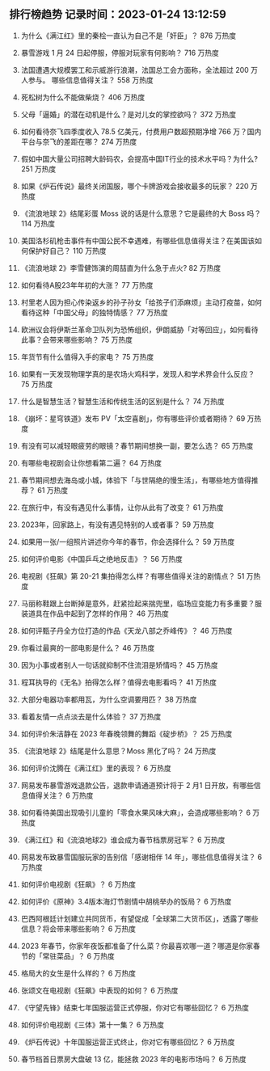 
## 排行榜趋势 记录时间：2023-01-24 13:12:59
  
  1. 为什么《满江红》里的秦桧一直认为自己不是「奸臣」？ 876 万热度
    
  2. 暴雪游戏 1 月 24 日起停服，停服对玩家有何影响？ 716 万热度
    
  3. 法国遭遇大规模罢工和示威游行浪潮，法国总工会方面称，全法超过 200 万人参与。 哪些信息值得关注？ 558 万热度
    
  4. 死松树为什么不能做柴烧？ 406 万热度
    
  5. 父母「逼婚」的潜在动机是什么？是对儿女的掌控欲吗？ 372 万热度
    
  6. 如何看待奈飞四季度收入 78.5 亿美元，付费用户数超预期净增 766 万？国内平台与奈飞的差距在哪？ 274 万热度
    
  7. 假如中国大量公司招聘大龄码农，会提高中国IT行业的技术水平吗？为什么? 251 万热度
    
  8. 如果《炉石传说》最终关闭国服，哪个卡牌游戏会接收最多的玩家？ 220 万热度
    
  9. 《流浪地球 2》结尾彩蛋 Moss 说的话是什么意思？它是最终的大 Boss 吗？ 114 万热度
    
  10. 美国洛杉矶枪击事件有中国公民不幸遇难，有哪些信息值得关注？在美国该如何保护好自己？ 110 万热度
    
  11. 《流浪地球 2》李雪健饰演的周喆直为什么急于点火? 82 万热度
    
  12. 如何看待A股23年年初的大涨？ 77 万热度
    
  13. 村里老人因为担心传染返乡的孙子孙女「给孩子们添麻烦」主动打疫苗，如何看待这种「中国父母」的独特情感？ 77 万热度
    
  14. 欧洲议会将伊斯兰革命卫队列为恐怖组织，伊朗威胁「对等回应」，如何看待此事？会带来哪些影响？ 75 万热度
    
  15. 年货节有什么值得入手的家电？ 75 万热度
    
  16. 如果有一天发现物理学真的是农场火鸡科学，发现人和学术界会什么反应？ 75 万热度
    
  17. 什么是智慧生活？智慧生活和传统生活的区别是什么？ 74 万热度
    
  18. 《崩坏：星穹铁道》发布 PV「太空喜剧」，你有哪些评价或者期待？ 69 万热度
    
  19. 有没有可以减轻眼疲劳的眼镜？春节期间想换一副，要怎么选？ 65 万热度
    
  20. 有哪些电视剧会让你想看第二遍？ 64 万热度
    
  21. 春节期间想去海岛或小城，体验下「与世隔绝的慢生活」，有哪些地方值得推荐？ 61 万热度
    
  22. 在旅行中，有没有遇见什么事情，让你从此有了改变？ 61 万热度
    
  23. 2023年，回家路上，有没有遇见特别的人或者事？ 59 万热度
    
  24. 如果用一张/一组照片讲述你今年的春节，你会选择什么？ 59 万热度
    
  25. 如何评价电影《中国乒乓之绝地反击》？ 56 万热度
    
  26. 电视剧《狂飙》第 20-21 集拍得怎么样？有哪些值得关注的剧情点？ 51 万热度
    
  27. 马丽称鞋跟上台断掉是意外，赶紧捡起来揣兜里，临场应变能力有多重要？服装道具在作品中起到了怎样的作用？ 46 万热度
    
  28. 如何评甄子丹全方位打造的作品《天龙八部之乔峰传》？ 46 万热度
    
  29. 你看过最爽的一部电影是什么？ 46 万热度
    
  30. 因为小事或者别人一句话就抑制不住流泪是矫情吗？ 45 万热度
    
  31. 程耳执导的《无名》拍得怎么样？值得去电影看吗？ 41 万热度
    
  32. 大部分电器功率都用瓦，为什么空调要用匹？ 38 万热度
    
  33. 看着友情一点点淡去是什么体验？ 37 万热度
    
  34. 如何评价朱洁静在 2023 年春晚领舞的舞蹈《碇步桥》？ 25 万热度
    
  35. 《流浪地球 2》结尾是什么意思？Moss 黑化了吗？ 24 万热度
    
  36. 如何评价沈腾在《满江红》里的表现？ 6 万热度
    
  37. 网易发布暴雪游戏退款公告，退款申请通道预计将于 2 月1 日开放，有哪些信息值得关注？ 6 万热度
    
  38. 如何看待美国出现吸引儿童的「零食水果风味大麻」，会造成哪些影响？ 6 万热度
    
  39. 《满江红》和《流浪地球2》谁会成为春节档票房冠军？ 6 万热度
    
  40. 网易发布致暴雪国服玩家的告别信「感谢相伴 14 年」，哪些信息值得关注？ 6 万热度
    
  41. 如何评价电视剧《狂飙》？ 6 万热度
    
  42. 如何评价《原神》3.4版本海灯节剧情中胡桃举办的饭局？ 6 万热度
    
  43. 巴西阿根廷计划建立共同货币，有望促成「全球第二大货币区」，透露了哪些信息？将会带来哪些影响？ 6 万热度
    
  44. 2023 年春节，你家年夜饭都准备了什么菜？你最喜欢哪一道？哪道是你家春节的「常驻菜品」？ 6 万热度
    
  45. 格局大的女生是什么样的？ 6 万热度
    
  46. 张颂文在电视剧《狂飙》中表现的如何？ 6 万热度
    
  47. 《守望先锋》结束七年国服运营正式停服，你对它有哪些回忆？ 6 万热度
    
  48. 如何评价电视剧《三体》第十一集？ 6 万热度
    
  49. 《炉石传说》十年国服运营正式终止，你对它有哪些回忆？ 6 万热度
    
  50. 春节档首日票房大盘破 13 亿，能拯救 2023 年的电影市场吗？ 6 万热度
    